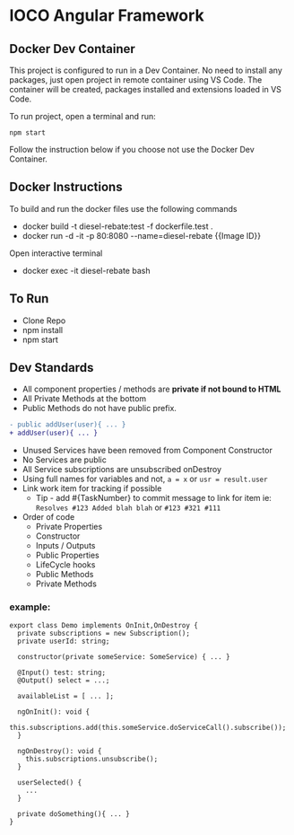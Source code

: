 # IOCO Angular Framework

## Docker Dev Container

This project is configured to run in a Dev Container. No need to install any packages, just open project in remote container using VS Code.
The container will be created, packages installed and extensions loaded in VS Code.

To run project, open a terminal and run:

```
npm start
```

Follow the instruction below if you choose not use the Docker Dev Container.

## Docker Instructions

To build and run the docker files use the following commands
- docker build -t diesel-rebate:test -f dockerfile.test .
- docker run -d -it -p 80:8080 --name=diesel-rebate {{Image ID}}

Open interactive terminal
- docker exec -it diesel-rebate bash

## To Run

- Clone Repo
- npm install
- npm start

## Dev Standards

- All component properties / methods are **private if not bound to HTML**
- All Private Methods at the bottom
- Public Methods do not have public prefix.

```diff
- public addUser(user){ ... }
+ addUser(user){ ... }
```

- Unused Services have been removed from Component Constructor
- No Services are public
- All Service subscriptions are unsubscribed onDestroy
- Using full names for variables and not, `a = x` or `usr = result.user`
- Link work item for tracking if possible
  - Tip - add #{TaskNumber} to commit message to link for item ie: `Resolves #123 Added blah blah` or `#123 #321 #111`
- Order of code
  - Private Properties
  - Constructor
  - Inputs / Outputs
  - Public Properties
  - LifeCycle hooks
  - Public Methods
  - Private Methods

### example:

```TS
export class Demo implements OnInit,OnDestroy {
  private subscriptions = new Subscription();
  private userId: string;

  constructor(private someService: SomeService) { ... }

  @Input() test: string;
  @Output() select = ...;

  availableList = [ ... ];

  ngOnInit(): void {
    this.subscriptions.add(this.someService.doServiceCall().subscribe());
  }

  ngOnDestroy(): void {
    this.subscriptions.unsubscribe();
  }

  userSelected() {
    ...
  }

  private doSomething(){ ... }
}
```
